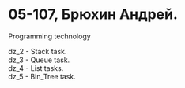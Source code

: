 # 05-107, Брюхин Андрей.
Programming technology

dz_2 - Stack task.  
dz_3 - Queue task.  
dz_4 - List tasks.  
dz_5 - Bin_Tree task. 
